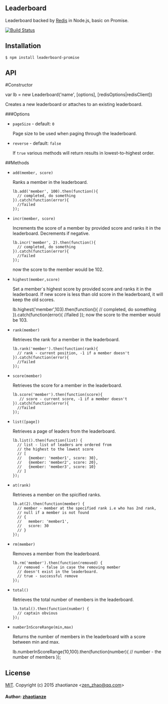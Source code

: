 Leaderboard
-----------

Leaderboard backed by [Redis](http://redis.io) in Node.js, basic on Promise. 

[![Build Status](https://www.npmjs.com/package/leaderboard-promise)](https://www.npmjs.com/package/leaderboard-promise)

Installation
------------

    $ npm install leaderboard-promise

API
---

#Constructor

  var lb = new Leaderboard('name', [options], [redisOptions|redisClient])

Creates a new leaderboard or attaches to an existing leaderboard.

###Options

  - `pageSize` - default: `0`

    Page size to be used when paging through the leaderboard.

  - `reverse` - default: `false`

    If `true` various methods will return results in lowest-to-highest order.

##Methods

  - `add(member, score)`

    Ranks a member in the leaderboard.

        lb.add('member', 100).then(function(){
          // completed, do something
        }).catch(function(error){
          //failed
        });

  - `incr(member, score)`

    Increments the score of a member by provided score and ranks it in the leaderboard. Decrements if negative.

        lb.incr('member', 2).then(function(){
          // completed, do something
        }).catch(function(error){
          //failed
        });
    now the score to the member would be 102.

  - `highest(member,score)`

    Set a member`s highest score by provided score and ranks it in the leaderboard. If new score is less than old score in the leaderboard, it will keep the old scores.  

      lb.highest('member',103).then(function(){
        // completed, do something
      }).catch(function(error){
        //failed
      });
      now the score to the member would be 103.
  - `rank(member)`

    Retrieves the rank for a member in the leaderboard.

        lb.rank('member').then(function(rank){
          // rank - current position, -1 if a member doesn't
        }).catch(function(error){
          //failed
        });

  - `score(member)`

    Retrieves the score for a member in the leaderboard.

        lb.score('member').then(function(score){
           // score - current score, -1 if a member doesn't
        }).catch(function(error){
          //failed
        });

  - `list([page])`

    Retrieves a page of leaders from the leaderboard.

        lb.list().then(function(list) {
          // list - list of leaders are ordered from
          // the highest to the lowest score
          // [
          //   {member: 'member1', score: 30},
          //   {member: 'member2', score: 20},
          //   {member: 'member3', score: 10}
          // ]
        });

  - `at(rank)`

    Retrieves a member on the spicified ranks.

        lb.at(2).then(function(member) {
          // member - member at the specified rank i.e who has 2nd rank,
          // null if a member is not found
          // {
          //   member: 'member1',
          //   score: 30
          // }
        });

  - `rm(member)`

    Removes a member from the leaderboard.

        lb.rm('member').then(function(removed) {
          // removed - false in case the removing member 
          // doesn't exist in the leaderboard.
          // true - successful remove
        });

  - `total()`

    Retrieves the total number of members in the leaderboard.

        lb.total().then(function(number) {
          // captain obvious
        });

  - `numberInScoreRange(min,max)`

    Returns the number of members in the leaderboard with a score between min and max.

    lb.numberInScoreRange(10,100).then(function(number){
      // number - the number of members
    });

## License 

[MIT](http://en.wikipedia.org/wiki/MIT_License#License_terms). Copyright (c) 2015 zhaotianze &lt;zen_zhao@qq.com&gt;

#### Author: [zhaotianze](https://github.com/ZhaoTianze/leaderboard-promise)
